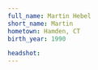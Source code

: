 ```yaml
---
full_name: Martin Hebel
short_name: Martin
hometown: Hamden, CT
birth_year: 1990

headshot:
---
```

